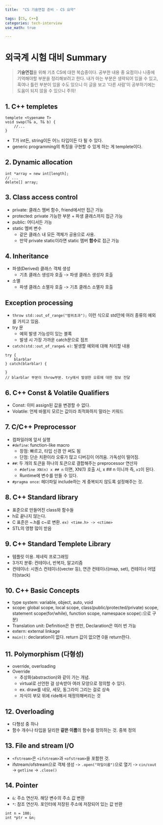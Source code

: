 ```yaml
---
title:	"CS 기술면접 준비 - CS 요약"

tags: [CS, C++]
categories: tech-interview
use_math: true

---
```

# 외국계 시험 대비 Summary

> **기술면접**을 위해 기초 CS에 대한 복습중이다.
공부한 내용 중 요점이나 나중에 기억해야할 부분을 정리해보려고 한다.
내가 아는 부분은 생략되어 있을 수 있고, 혹여나 틀린 부분이 있을 수도 있으니 이 글을 보고 '다른 사람'이 공부하기에는 도움이 되지 않을 수 있으니 주의!


## 1. C++ templetes
```
templete <typename T>
void swap(T& a, T& b) {
    //...
}
```
- T가 int든, string이든 어느 타입이든 다 될 수 있다.
- generic programming의 특징을 구현할 수 있게 하는 게 templete이다.

## 2. Dynamic allocation
```
int *array = new int[length];
// ...
delete[] array;
```

## 3. Class access control
- private: 클래스 멤버 함수, friend에서만 접근 가능
- protected: private 가능한 부분 + 파생 클래스까지 접근 가능
- public: 어디서든 가능
- static 멤버 변수
    - 같은 클래스 내 모든 객체가 공용으로 사용.
    - 만약 private static이라면 static 멤버 **함수**로 접근 가능
    
## 4. Inheritance
- 파생(Derived) 클래스 객체 생성
    - 기초 클래스 생성자 호출 -> 파생 클래스 생성자 호출
- 소멸
    - 파생 클래스 소멸자 호출 -> 기초 클래스 소멸자 호출
    
## Exception processing
- ``throw std::out_of_range("범위초과");`` 이런 식으로 std안에 여러 종류의 예외를 가지고 있음.
- try 문
    - 예외 발생 가능성이 있는 블록
    - 발생 시 가장 가까운 catch문으로 점프
- ``catch(std::out_of_range& e)``: 발생할 예외에 대해 처리할 내용
```
try {
    blarblar
} catch(blarblar) {

}
// blarblar 부분이 throw부분. try에서 발생한 오류에 대한 정보 전달
```

## 6. C++ Const & Volatile Qualifiers
- Const: 이미 assign된 값을 변경할 수 없다.
- Volatile: 언제 바뀔지 모르는 값이라 최적화하지 말라는 키워드

## 7. C/C++ Preprocessor
- 컴파일러에 앞서 실행
- ``#define``: function-like macro
    - 장점: 빠르고, 타입 신경 안 써도 됨
    - 단점: 단순 치환이라 오류가 많고 디버깅이 어려움. 가독성이 떨어짐.
- ``##``: 두 개의 토큰을 하나의 토큰으로 결합해주는 preprocessor 연산자
    - ``#define XN(n) x ## n`` 이면, XN(1) 호출 시, x ## n 이니까 즉, ``x1``이 된다. 
    - Runtime에 변수를 만들 수 있다.
- ``#pragma once``: 헤더파일 include하는 게 중복되지 않도록 설정해주는 것.

## 8. C++ Standard library
- 표준으로 만들어진 class와 함수들
- h로 끝나지 않는다.
- C 표준은 ~.h를 c~로 변환. ``ex) <time.h> -> <ctime>``
- STL의 영향 많이 받음

## 9. C++ Standard Templete Library
- 템플릿 이용. 제네릭 프로그래밍
- 3가지 분류: 컨테이너, 반복자, 알고리즘
- 컨테이너: 시퀀스 컨테이너(vecter 등), 연관 컨테이너(map, set), 컨테이너 어댑터(stack)

## 10. C++ Basic Concepts
- type system: variable, object, auto, void
- scope: global scope, local scope, class(public/protected/private) scope, statement scope(for/while), function scope, namespace scope(::으로 구분)
- Translation unit: Definition은 한 번만, Declaration은 여러 번 가능
- extern: external linkage
- ``main()``: declaration이 없다. return 값이 없으면 0을 return한다.

## 11. Polymorphism (다형성)
- override, overloading
- Override
    - 추상화(abstraction)와 같이 가는 개념. 
    - virtual로 선언한 걸 상속받아 여러 모양으로 정의할 수 있다. 
    - ex. draw를 네모, 세모, 동그라미 그리는 걸로 상속
    - 자식이 부모 위에 ride해서 재정의해버리는 것
    
## 12. Overloading
- 다형성 중 하나
- 함수 개수나 타입을 달리한 **같은 이름**의 함수를 정의하는 것. 중복 정의

## 13. File and stream I/O
- ``<fstream>``은 ``<ifstream>``과 ``<ofstream>``을 포함한 것.
- ifstream/ofstream으로 객체 생성 -> ``.open("파일이름")``으로 열기 -> ``cin/cout`` -> ``getline`` -> ``.close()``

## 14. Pointer
- ``&``: 주소 연산자. 해당 변수의 주소 값 변환
- ``*``: 참조 연산자. 포인터에 저장된 주소에 저장되어 있는 값 반환
```
int n = 100;
int *ptr = &n;
```